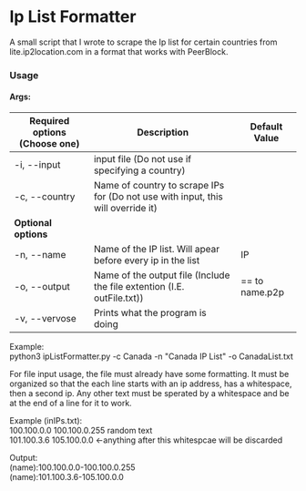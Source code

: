 # Ip List Formatter

A small script that I wrote to scrape the Ip list for certain countries from lite.ip2location.com in a format that works with PeerBlock.

### Usage

#### Args:

| Required options (Choose one)            | Description                                                                      | Default Value  |
|------------------------------------------|----------------------------------------------------------------------------------|----------------|
| -i,                            --input   | input file (Do not use if specifying a country)                                  |                |
| -c,                            --country | Name of country to scrape IPs for (Do not use with input, this will override it) |                |
| **Optional options**                     |                                                                                  |                |
| -n,                            --name    | Name of the IP list. Will apear before every ip in the list                      | IP             |
| -o,                            --output  | Name of the output file (Include the file extention (I.E. outFile.txt))          | == to name.p2p |
| -v,                            --vervose | Prints what the program is doing                                                 |                |

Example:</br>
python3 ipListFormatter.py -c Canada -n "Canada IP List" -o CanadaList.txt

For file input usage, the file must already have some formatting. It must be organized so that the each line starts with an ip address, has a whitespace, then a second ip. Any other text must be sperated by a whitespace and be at the end of a line for it to work.

Example (inIPs.txt):</br>
100.100.0.0 100.100.0.255 random text</br>
101.100.3.6 105.100.0.0 <-anything after this whitespcae will be discarded

Output:</br>
(name):100.100.0.0-100.100.0.255</br>
(name):101.100.3.6-105.100.0.0
